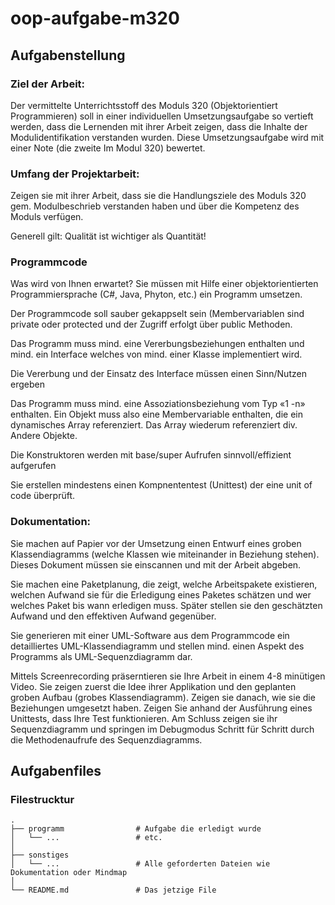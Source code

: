 # oop-aufgabe-m320

## Aufgabenstellung

### Ziel der Arbeit:

Der vermittelte Unterrichtsstoff des Moduls 320 (Objektorientiert Programmieren) soll in einer individuellen Umsetzungsaufgabe so vertieft werden, dass die Lernenden mit ihrer Arbeit zeigen, dass die Inhalte der Modulidentifikation verstanden wurden. Diese Umsetzungsaufgabe wird mit einer Note (die zweite Im Modul 320) bewertet.

### Umfang der Projektarbeit:

Zeigen sie mit ihrer Arbeit, dass sie die Handlungsziele des Moduls 320 gem. Modulbeschrieb verstanden haben und über die Kompetenz des Moduls verfügen.

Generell gilt: Qualität ist wichtiger als Quantität!

### Programmcode

Was wird von Ihnen erwartet? Sie müssen mit Hilfe einer objektorientierten Programmiersprache (C#, Java, Phyton, etc.) ein Programm umsetzen.

Der Programmcode soll sauber gekappselt sein (Membervariablen sind private oder protected und der Zugriff erfolgt über public Methoden.

Das Programm muss mind. eine Vererbungsbeziehungen enthalten und mind. ein Interface welches von mind. einer Klasse implementiert wird.

Die Vererbung und der Einsatz des Interface müssen einen Sinn/Nutzen ergeben

Das Programm muss mind. eine Assoziationsbeziehung vom Typ «1 -n» enthalten. Ein Objekt muss also eine Membervariable enthalten, die ein dynamisches Array referenziert. Das Array wiederum referenziert div. Andere Objekte.

Die Konstruktoren werden mit base/super Aufrufen sinnvoll/effizient aufgerufen

Sie erstellen mindestens einen Kompnententest (Unittest) der eine unit of code überprüft.

### Dokumentation:

Sie machen auf Papier vor der Umsetzung einen Entwurf eines groben Klassendiagramms (welche Klassen wie miteinander in Beziehung stehen). Dieses Dokument müssen sie einscannen und mit der Arbeit abgeben.

Sie machen eine Paketplanung, die zeigt, welche Arbeitspakete existieren, welchen Aufwand sie für die Erledigung eines Paketes schätzen und wer welches Paket bis wann erledigen muss. Später stellen sie den geschätzten Aufwand und den effektiven Aufwand gegenüber.

Sie generieren mit einer UML-Software aus dem Programmcode ein detailliertes UML-Klassendiagramm und stellen mind. einen Aspekt des Programms als UML-Sequenzdiagramm dar.

Mittels Screenrecording präserntieren sie Ihre Arbeit in einem 4-8 minütigen Video. Sie zeigen zuerst die Idee ihrer Applikation und den geplanten groben Aufbau (grobes Klassendiagramm). Zeigen sie danach, wie sie die Beziehungen umgesetzt haben. Zeigen Sie anhand der Ausführung eines Unittests, dass Ihre Test funktionieren. Am Schluss zeigen sie ihr Sequenzdiagramm und springen im Debugmodus Schritt für Schritt durch die Methodenaufrufe des Sequenzdiagramms.

## Aufgabenfiles

### Filestrucktur

    .
    ├── programm                # Aufgabe die erledigt wurde
    │   └── ...                 # etc.
    │   
    ├── sonstiges
    │   └── ...                 # Alle geforderten Dateien wie Dokumentation oder Mindmap
    │
    └── README.md               # Das jetzige File
